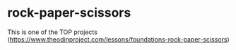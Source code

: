 # rock-paper-scissors
This is one of the TOP projects (https://www.theodinproject.com/lessons/foundations-rock-paper-scissors)
